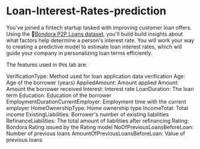 # Loan-Interest-Rates-prediction
You've joined a fintech startup tasked with improving customer loan offers. Using the 🔗[Bondora P2P Loans dataset](https://www.kaggle.com/datasets/marcobeyer/bondora-p2p-loans?select=LoanData.csv), you'll build build insights about what factors help determine a person's interest rate. You will work your way to creating a predictive model to estimate loan interest rates, which will guide your company in personalizing loan terms efficiently.

The features used in this lab are:

VerificationType: Method used for loan application data verification
Age: Age of the borrower (years)
AppliedAmount: Amount applied
Amount: Amount the borrower received
Interest: Interest rate
LoanDuration: The loan term
Education: Education of the borrower
EmploymentDurationCurrentEmployer: Employment time with the current employer
HomeOwnershipType: Home ownership type
IncomeTotal: Total income
ExistingLiabilities: Borrower's number of existing liabilities
RefinanceLiabilities: The total amount of liabilities after refinancing
Rating: Bondora Rating issued by the Rating model
NoOfPreviousLoansBeforeLoan: Number of previous loans
AmountOfPreviousLoansBeforeLoan: Value of previous loans
